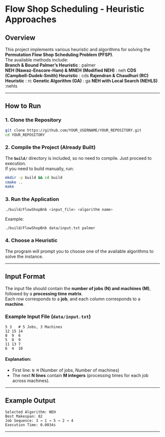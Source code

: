 # **Flow Shop Scheduling - Heuristic Approaches**

## **Overview**
This project implements various heuristic and algorithms for solving the **Permutation Flow Shop Scheduling Problem (PFSP)**.  
The available methods include:  
 **Branch & Bound** 
 **Palmer’s Heuristic** : palmer  
 **NEH (Nawaz-Enscore-Ham) & MNEH (Modified NEH)**  : neh
 **CDS (Campbell-Dudek-Smith) Heuristic**  : cds
 **Rajendran & Chaudhuri (RC) Heuristic**  : rc
 **Genetic Algorithm (GA)**  : ga
 **NEH with Local Search (NEHLS)**  :nehls

---

## **How to Run**
### **1. Clone the Repository**
```sh
git clone https://github.com/YOUR_USERNAME/YOUR_REPOSITORY.git
cd YOUR_REPOSITORY
```

### **2. Compile the Project (Already Built)**
The **`build/`** directory is included, so no need to compile. Just proceed to execution.  
If you need to build manually, run:
```sh
mkdir -p build && cd build
cmake ..
make
```

### **3. Run the Application**
```sh
./build/FlowShopBnb <input_file> <algorithm name>
```
Example:
```sh
./build/FlowShopBnb data/input.txt palmer
```


### **4. Choose a Heuristic**
The program will prompt you to choose one of the available algorithms to solve the instance.

---

## **Input Format**
The input file should contain the **number of jobs (N) and machines (M)**, followed by a **processing time matrix**.  
Each row corresponds to a **job**, and each column corresponds to a **machine**.

### **Example Input File (`data/input.txt`)**
```
5 3   # 5 Jobs, 3 Machines
12 15 14
8  9  6
5  8  9
11 13 7
6  4  10
```
#### **Explanation:**
- First line: `N M` (Number of jobs, Number of machines)
- The next **N lines** contain **M integers** (processing times for each job across machines).

---

## **Example Output**
```
Selected Algorithm: NEH
Best Makespan: 82
Job Sequence: 3 → 1 → 5 → 2 → 4
Execution Time: 0.0034s
```

---



